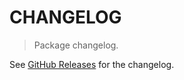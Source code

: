 # CHANGELOG

> Package changelog.

See [GitHub Releases](https://github.com/stdlib-js/ml-incr/releases) for the changelog.